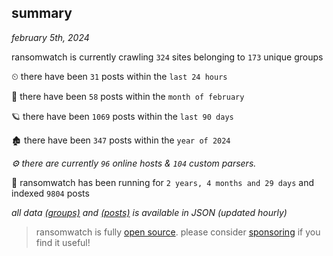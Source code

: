 
## summary
_february 5th, 2024_

ransomwatch is currently crawling `324` sites belonging to `173` unique groups

⏲ there have been `31` posts within the `last 24 hours`

🦈 there have been `58` posts within the `month of february`

🪐 there have been `1069` posts within the `last 90 days`

🏚 there have been `347` posts within the `year of 2024`

_⚙️ there are currently `96` online hosts & `104` custom parsers._

🦕 ransomwatch has been running for `2 years, 4 months and 29 days` and indexed `9804` posts

_all data  [(groups)](http://ransomwhat.telemetry.ltd/groups) and [(posts)](http://ransomwhat.telemetry.ltd/posts) is available in JSON (updated hourly)_

> ransomwatch is fully [open source](https://github.com/joshhighet/ransomwatch#ransomwatch--). please consider [sponsoring](https://github.com/sponsors/joshhighet) if you find it useful!
